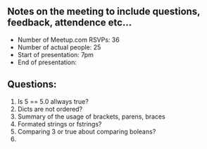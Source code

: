## Notes on the meeting to include questions, feedback, attendence etc...
* Number of Meetup.com RSVPs: 36
* Number of actual people: 25
* Start of presentation: 7pm
* End of presentation:

## Questions:
 1. Is 5 == 5.0 allways true?
 2. Dicts are not ordered?
 3. Summary of the usage of brackets, parens, braces
 4. Formated strings or fstrings?
 5. Comparing 3 or true about comparing boleans? 
 6. 
